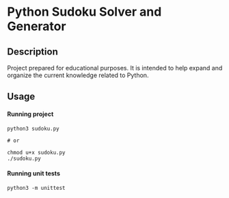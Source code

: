 # Python Sudoku Solver and Generator

## Description
Project prepared for educational purposes. It is intended to help expand and organize the current knowledge related to Python.

## Usage
#### Running project
```shell
python3 sudoku.py

# or

chmod u+x sudoku.py
./sudoku.py
```

#### Running unit tests
```shell
python3 -m unittest
```
